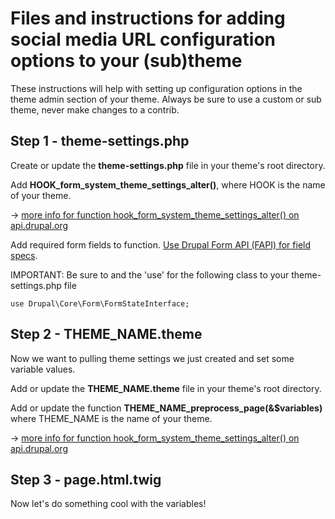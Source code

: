# Files and instructions for adding social media URL configuration options to your (sub)theme

These instructions will help with setting up configuration options in the theme admin section of your theme. Always be sure to use a custom or sub theme, never make changes to a contrib.

## Step 1 - theme-settings.php

Create or update the <strong>theme-settings.php</strong> file in your theme's root directory.

Add <strong>HOOK_form_system_theme_settings_alter()</strong>, where HOOK is the name of your theme.

&rarr; <a href="https://api.drupal.org/api/drupal/core%21lib%21Drupal%21Core%21Render%21theme.api.php/function/hook_form_system_theme_settings_alter/8.2.x">more info for function hook_form_system_theme_settings_alter() on api.drupal.org</a>

Add required form fields to function. <a href="https://api.drupal.org/api/drupal/developer%21topics%21forms_api_reference.html/7.x">Use Drupal Form API (FAPI) for field specs</a>.

IMPORTANT: Be sure to and the 'use' for the following class to your theme-settings.php file

<code>use Drupal\Core\Form\FormStateInterface;</code>

## Step 2 - THEME_NAME.theme

Now we want to pulling theme settings we just created and set some variable values.

Add or update the <strong>THEME_NAME.theme</strong> file in your theme's root directory.

Add or update the function <strong>THEME_NAME_preprocess_page(&$variables)</strong> where THEME_NAME is the name of your theme.

&rarr; <a href="https://api.drupal.org/api/drupal/core%21includes%21theme.inc/function/template_preprocess_page/8.2.x">more info for function hook_form_system_theme_settings_alter() on api.drupal.org</a>

## Step 3 - page.html.twig

Now let's do something cool with the variables!






